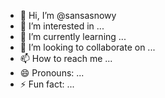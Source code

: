 - 👋 Hi, I’m @sansasnowy
- 👀 I’m interested in ...
- 🌱 I’m currently learning ...
- 💞️ I’m looking to collaborate on ...
- 📫 How to reach me ...
- 😄 Pronouns: ...
- ⚡ Fun fact: ...

<!---
sansasnowy/sansasnowy is a ✨ special ✨ repository because its `README.md` (this file) appears on your GitHub profile.
You can click the Preview link to take a look at your changes.
--->
